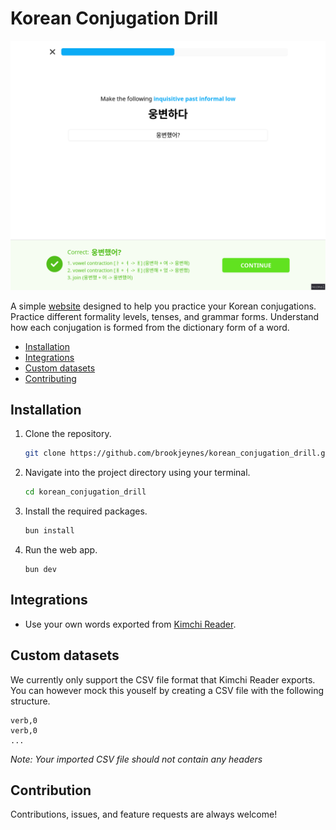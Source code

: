 # Korean Conjugation Drill

![Korean conjugation drill preview](./assets/preview.png)

A simple [website](https://korean-conjugation-drill.vercel.app/) designed to help you practice your Korean conjugations. 
Practice different formality levels, tenses, and grammar forms. Understand how 
each conjugation is formed from the dictionary form of a word.

- [Installation](#installation)
- [Integrations](#integrations)
- [Custom datasets](#custom-datasets)
- [Contributing](#contributing)

## Installation
1. Clone the repository.
    ```bash
    git clone https://github.com/brookjeynes/korean_conjugation_drill.git
    ```
2. Navigate into the project directory using your terminal.
    ```bash
    cd korean_conjugation_drill
    ```
3. Install the required packages.
    ```bash
    bun install
    ```
4. Run the web app.
    ```
    bun dev
    ```

## Integrations
- Use your own words exported from [Kimchi Reader](https://kimchi-reader.app/).

## Custom datasets
We currently only support the CSV file format that Kimchi Reader exports. You 
can however mock this youself by creating a CSV file with the following structure.

```
verb,0
verb,0
...
```

_Note: Your imported CSV file should not contain any headers_

## Contribution
Contributions, issues, and feature requests are always welcome!
